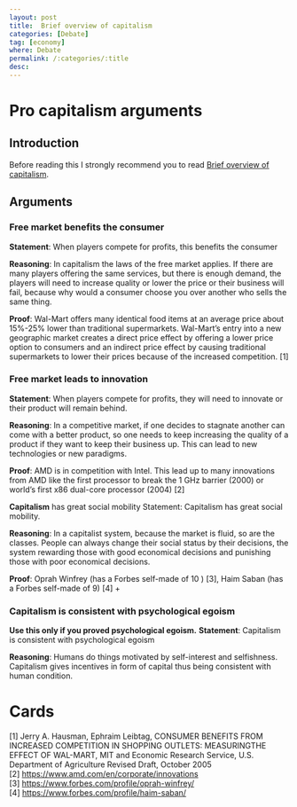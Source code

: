 ```yaml
---
layout: post
title:  Brief overview of capitalism
categories: [Debate]
tag: [economy]
where: Debate
permalink: /:categories/:title
desc:
---
```


# Pro capitalism arguments
## Introduction
Before reading this I strongly recommend you to read [Brief overview of capitalism](Brief-overview-of-capitalism.md).

## Arguments
### Free market benefits the consumer
**Statement**: When players compete for profits, this benefits the consumer

**Reasoning**: In capitalism the laws of the free market applies. If there are many players offering the same services, but there is enough demand, the players will need to increase quality or lower the price or their business will fail, because why would a consumer choose you over another who sells the same thing.

**Proof**: Wal-Mart offers many identical food items at an average price about 15%-25% lower than traditional supermarkets. Wal-Mart’s entry into a new geographic market creates a direct price effect by offering a lower price option to consumers and an indirect price effect by causing traditional supermarkets to lower their prices because of the increased competition. [1]

### Free market leads to innovation
**Statement**: When players compete for profits, they will need to innovate or their product will remain behind.

**Reasoning**: In a competitive market, if one decides to stagnate another can come with a better product, so one needs to keep increasing the quality of a product if they want to keep their business up. This can lead to new technologies or new paradigms.

**Proof**: AMD is in competition with Intel. This lead up to many innovations from AMD like the first processor to break the 1 GHz barrier (2000) or world’s first x86 dual-core processor (2004) [2]

**Capitalism** has great social mobility
Statement: Capitalism has great social mobility.

**Reasoning**: In a capitalist system, because the market is fluid, so are the classes. People can always change their social status by their decisions, the system rewarding those with good economical decisions and punishing those with poor economical decisions.

**Proof**: Oprah Winfrey (has a Forbes self-made of 10 ) [3], Haim Saban (has a Forbes self-made of 9) [4] +

### Capitalism is consistent with psychological egoism
**Use this only if you proved psychological egoism.**
**Statement**: Capitalism is consistent with psychological egoism

**Reasoning**: Humans do things motivated by self-interest and selfishness. Capitalism gives incentives in form of capital thus being consistent with human condition.

# Cards
[1] Jerry A. Hausman, Ephraim Leibtag, CONSUMER BENEFITS FROM INCREASED COMPETITION IN SHOPPING OUTLETS: MEASURINGTHE EFFECT OF WAL-MART, MIT and Economic Research  Service, U.S. Department of Agriculture Revised Draft, October 2005  
[2] https://www.amd.com/en/corporate/innovations  
[3] https://www.forbes.com/profile/oprah-winfrey/  
[4] https://www.forbes.com/profile/haim-saban/